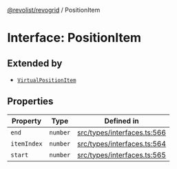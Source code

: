 [@revolist/revogrid](README.md) / PositionItem

# Interface: PositionItem

## Extended by

- [`VirtualPositionItem`](Interface.VirtualPositionItem.md)

## Properties

| Property | Type | Defined in |
| ------ | ------ | ------ |
| `end` | `number` | [src/types/interfaces.ts:566](https://github.com/revolist/revogrid/blob/786bfc578aeb724125d022c69d878eb830c54a23/src/types/interfaces.ts#L566) |
| `itemIndex` | `number` | [src/types/interfaces.ts:564](https://github.com/revolist/revogrid/blob/786bfc578aeb724125d022c69d878eb830c54a23/src/types/interfaces.ts#L564) |
| `start` | `number` | [src/types/interfaces.ts:565](https://github.com/revolist/revogrid/blob/786bfc578aeb724125d022c69d878eb830c54a23/src/types/interfaces.ts#L565) |
